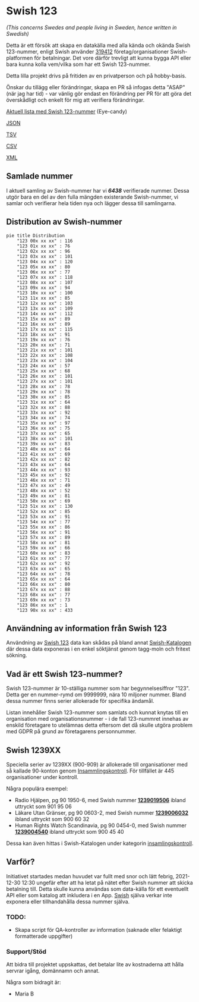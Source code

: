 # Swish 123

*(This concerns Swedes and people living in Sweden, hence written in Swedish)*

Detta är ett försök att skapa en datakälla med alla kända och okända Swish 123-nummer, enligt Swish använder [319412](https://www.swish.nu/about-swish#Swish_in_numbers) företag/organisationer Swish-platformen för betalningar. Det vore därför trevligt att kunna bygga API eller bara kunna kolla vem/vilka som har ett Swish 123-nummer.

Detta lilla projekt drivs på fritiden av en privatperson och på hobby-basis.

Önskar du tillägg eller förändringar, skapa en PR så infogas detta "ASAP" (när jag har tid) - var vänlig gör endast en förändring per PR för att göra det överskådligt och enkelt för mig att verifiera förändringar.



[Aktuell lista med Swish 123-nummer](https://github.com/cisene/swish-123/blob/master/swish-123.md) (Eye-candy)

[JSON](https://github.com/cisene/swish-123/blob/master/json/swish-123-datasource.json)

[TSV](https://github.com/cisene/swish-123/blob/master/text/swish-123-datasource.tsv)

[CSV](https://github.com/cisene/swish-123/blob/master/text/swish-123-datasource.csv)

[XML](https://github.com/cisene/swish-123/blob/master/xml-data/swish-123-datasource.xml)



## Samlade nummer

I aktuell samling av Swish-nummer har vi ***6438*** verifierade nummer. Dessa utgör bara en del av den fulla mängden existerande Swish-nummer, vi samlar och verifierar hela tiden nya och lägger dessa till samlingarna.

## Distribution av Swish-nummer

```mermaid
pie title Distribution
    "123 00x xx xx" : 116
    "123 01x xx xx" : 76
    "123 02x xx xx" : 96
    "123 03x xx xx" : 101
    "123 04x xx xx" : 120
    "123 05x xx xx" : 80
    "123 06x xx xx" : 77
    "123 07x xx xx" : 118
    "123 08x xx xx" : 107
    "123 09x xx xx" : 94
    "123 10x xx xx" : 100
    "123 11x xx xx" : 85
    "123 12x xx xx" : 103
    "123 13x xx xx" : 109
    "123 14x xx xx" : 112
    "123 15x xx xx" : 89
    "123 16x xx xx" : 89
    "123 17x xx xx" : 115
    "123 18x xx xx" : 91
    "123 19x xx xx" : 76
    "123 20x xx xx" : 71
    "123 21x xx xx" : 101
    "123 22x xx xx" : 108
    "123 23x xx xx" : 104
    "123 24x xx xx" : 57
    "123 25x xx xx" : 68
    "123 26x xx xx" : 101
    "123 27x xx xx" : 101
    "123 28x xx xx" : 78
    "123 29x xx xx" : 78
    "123 30x xx xx" : 85
    "123 31x xx xx" : 64
    "123 32x xx xx" : 88
    "123 33x xx xx" : 92
    "123 34x xx xx" : 74
    "123 35x xx xx" : 97
    "123 36x xx xx" : 75
    "123 37x xx xx" : 65
    "123 38x xx xx" : 101
    "123 39x xx xx" : 83
    "123 40x xx xx" : 64
    "123 41x xx xx" : 69
    "123 42x xx xx" : 82
    "123 43x xx xx" : 64
    "123 44x xx xx" : 93
    "123 45x xx xx" : 92
    "123 46x xx xx" : 71
    "123 47x xx xx" : 49
    "123 48x xx xx" : 52
    "123 49x xx xx" : 81
    "123 50x xx xx" : 69
    "123 51x xx xx" : 130
    "123 52x xx xx" : 85
    "123 53x xx xx" : 91
    "123 54x xx xx" : 77
    "123 55x xx xx" : 86
    "123 56x xx xx" : 91
    "123 57x xx xx" : 89
    "123 58x xx xx" : 81
    "123 59x xx xx" : 66
    "123 60x xx xx" : 83
    "123 61x xx xx" : 77
    "123 62x xx xx" : 92
    "123 63x xx xx" : 65
    "123 64x xx xx" : 78
    "123 65x xx xx" : 64
    "123 66x xx xx" : 80
    "123 67x xx xx" : 88
    "123 68x xx xx" : 77
    "123 69x xx xx" : 73
    "123 86x xx xx" : 1
    "123 90x xx xx" : 433
```

## Användning av information från Swish 123

Användning av [Swish 123](https://github.com/cisene/swish-123) data kan skådas på bland annat [Swish-Katalogen](https://b19.se/swish-katalogen/) där dessa data exponeras i en enkel söktjänst genom tagg-moln och fritext sökning.



## Vad är ett Swish 123-nummer?

Swish 123-nummer är 10-ställiga nummer som har begynnelsesiffror "123". Detta ger en nummer-rymd om 9999999, nära 10 miljoner nummer. Bland dessa nummer finns serier allokerade för specifika ändamål. 

Listan innehåller Swish 123-nummer som samlats och kunnat knytas till en organisation med organisationsnummer - i de fall 123-nummret innehas av enskild företagare to utelämnas detta eftersom det då skulle utgöra problem med GDPR på grund av företagarens personnummer.



## Swish 1239XX

Speciella serier av 1239XX (900-909) är allokerade till organisationer med så kallade 90-konton genom [Insammlingskontroll](https://www.insamlingskontroll.se/90-konto-organisationer/). För tillfället är 445 organisationer under kontroll.

Några populära exempel:

* Radio Hjälpen, pg 90 1950-6, med Swish nummer **[1239019506](https://b19.se/swish-katalogen/1239019506)** ibland uttryckt som 901 95 06
* Läkare Utan Gränser, pg 90 0603-2, med Swish nummer **[1239006032](https://b19.se/swish-katalogen/1239006032)** ibland uttryckt som 900 60 32
* Human Rights Watch Scandinavia, pg 90 0454-0, med Swish nummer **[1239004540](https://b19.se/swish-katalogen/1239004540)** ibland uttryckt som 900 45 40

Dessa kan även hittas i Swish-Katalogen under kategorin [insamlingskontroll](https://b19.se/swish-katalogen/k/insamlingskontroll).



## Varför?

Initiativet startades medan huvudet var fullt med snor och lätt febrig, 2021-12-30 12:30 ungefär efter att ha letat på nätet efter Swish nummer att skicka betalning till. Detta skulle kunna användas som data-källa för ett eventuellt API eller som katalog att inkludera i en App. [Swish](https://swish.nu/) själva verkar inte exponera eller tillhandahålla dessa nummer själva. 



### TODO:

* Skapa script för QA-kontroller av information (saknade eller felaktigt formatterade uppgifter)


### Support/Stöd

Att bidra till projektet uppskattas, det betalar lite av kostnaderna att hålla servrar igång, domännamn och annat.

Några som bidragit är:
* Maria B
